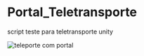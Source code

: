 # Portal_Teletransporte
script teste para teletransporte unity

![teleporte com portal](https://github.com/user-attachments/assets/250ab59a-5d63-46f5-ba83-1ac77c93b28e)
